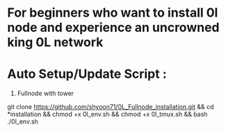 # For beginners who want to install 0l node and experience an uncrowned king 0L network

# Auto Setup/Update Script :

  1. Fullnode with tower
  
  git clone https://github.com/shyoon71/0L_Fullnode_installation.git && cd *installation && chmod +x 0l_env.sh && chmod +x 0l_tmux.sh && bash ./0l_env.sh